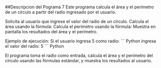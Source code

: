 ##Descripcion del Pograma 7
Este programa calcula el área y el perímetro de un círculo a 
partir del radio ingresado por el usuario.

Solicita al usuario que ingrese el valor del radio de un círculo.
Calcula el área usando la fórmula:
 Calcula el perímetro usando la fórmula:
Muestra en pantalla los resultados del área y el perímetro.

Ejemplo de ejecución:
Si el usuario ingresa 5 como radio:
´´´ Python
ingresa el valor del radio: 5
´´´ Python

El programa toma el radio como entrada, calcula 
el área y el perímetro del círculo usando las fórmulas estándar,
y muestra los resultados al usuario.


